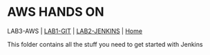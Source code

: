 # AWS HANDS ON 

LAB3-AWS |
[LAB1-GIT](../LAB1-GIT/README.md) |
[LAB2-JENKINS](../LAB2-JENKINS/README.md) |
[Home](../README.md) 


This folder contains all the stuff you need to get started with Jenkins 
